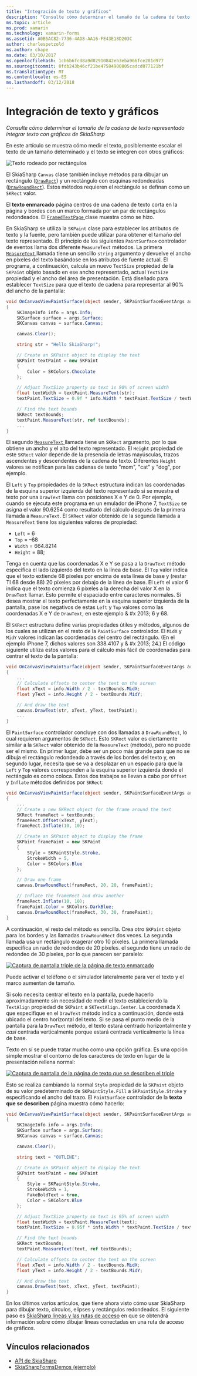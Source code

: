 ```yaml
---
title: "Integración de texto y gráficos"
description: "Consulte cómo determinar el tamaño de la cadena de texto representado integrar texto con gráficos de SkiaSharp"
ms.topic: article
ms.prod: xamarin
ms.technology: xamarin-forms
ms.assetid: A0B5AC82-7736-4AD8-AA16-FE43E18D203C
author: charlespetzold
ms.author: chape
ms.date: 03/10/2017
ms.openlocfilehash: 1cb6b6fcd8a9d02910842eb3eba966fce281d977
ms.sourcegitcommit: 0fdb243b46cf21be47584900805cadcd077121bf
ms.translationtype: MT
ms.contentlocale: es-ES
ms.lasthandoff: 03/12/2018
---
```

# <a name="integrating-text-and-graphics"></a>Integración de texto y gráficos

_Consulte cómo determinar el tamaño de la cadena de texto representado integrar texto con gráficos de SkiaSharp_

En este artículo se muestra cómo medir el texto, posiblemente escalar el texto de un tamaño determinado y el texto se integren con otros gráficos:

![](text-images/textandgraphicsexample.png "Texto rodeado por rectángulos")

El SkiaSharp `Canvas` clase también incluye métodos para dibujar un rectángulo ([`DrawRect`](https://developer.xamarin.com/api/member/SkiaSharp.SKCanvas.DrawRect/p/SkiaSharp.SKRect/SkiaSharp.SKPaint/)) y un rectángulo con esquinas redondeadas ([`DrawRoundRect`](https://developer.xamarin.com/api/member/SkiaSharp.SKCanvas.DrawRoundRect/p/SkiaSharp.SKRect/System.Single/System.Single/SkiaSharp.SKPaint/)). Estos métodos requieren el rectángulo se definan como un `SKRect` valor.

El **texto enmarcado** página centros de una cadena de texto corta en la página y bordes con un marco formada por un par de rectángulos redondeados. El [ `FramedTextPage` ](https://github.com/xamarin/xamarin-forms-samples/blob/master/SkiaSharpForms/SkiaSharpFormsDemos/SkiaSharpFormsDemos/SkiaSharpFormsDemos/Basics/FramedTextPage.cs) clase muestra cómo se hizo.

En SkiaSharp se utiliza la `SKPaint` clase para establecer los atributos de texto y la fuente, pero también puede utilizar para obtener el tamaño del texto representado. El principio de los siguientes `PaintSurface` controlador de eventos llama dos diferente `MeasureText` métodos. La primera [ `MeasureText` ](https://developer.xamarin.com/api/member/SkiaSharp.SKPaint.MeasureText/p/System.String/) llamada tiene un sencillo `string` argumento y devuelve el ancho en píxeles del texto basándose en los atributos de fuente actual. El programa, a continuación, calcula un nuevo `TextSize` propiedad de la `SKPaint` objeto basado en ese ancho representado, actual `TextSize` propiedad y el ancho del área de presentación. Está diseñado para establecer `TextSize` para que el texto de cadena para representar al 90% del ancho de la pantalla:

```csharp
void OnCanvasViewPaintSurface(object sender, SKPaintSurfaceEventArgs args)
{
    SKImageInfo info = args.Info;
    SKSurface surface = args.Surface;
    SKCanvas canvas = surface.Canvas;

    canvas.Clear();

    string str = "Hello SkiaSharp!";

    // Create an SKPaint object to display the text
    SKPaint textPaint = new SKPaint
    {
        Color = SKColors.Chocolate
    };

    // Adjust TextSize property so text is 90% of screen width
    float textWidth = textPaint.MeasureText(str);
    textPaint.TextSize = 0.9f * info.Width * textPaint.TextSize / textWidth;

    // Find the text bounds
    SKRect textBounds;
    textPaint.MeasureText(str, ref textBounds);
    ...
}
```

El segundo [ `MeasureText` ](https://developer.xamarin.com/api/member/SkiaSharp.SKPaint.MeasureText/p/System.String/SkiaSharp.SKRect@/) llamada tiene un `SKRect` argumento, por lo que obtiene un ancho y el alto del texto representado. El `Height` propiedad de este `SKRect` valor depende de la presencia de letras mayúsculas, trazos ascendentes y descendentes de la cadena de texto. Diferentes `Height` valores se notifican para las cadenas de texto "mom", "cat" y "dog", por ejemplo.

El `Left` y `Top` propiedades de la `SKRect` estructura indican las coordenadas de la esquina superior izquierda del texto representado si se muestra el texto por una `DrawText` llama con posiciones X e Y de 0. Por ejemplo, cuando se ejecuta este programa en un emulador de iPhone 7, `TextSize` se asigna el valor 90.6254 como resultado del cálculo después de la primera llamada a `MeasureText`. El `SKRect` valor obtenido de la segunda llamada a `MeasureText` tiene los siguientes valores de propiedad:

- `Left` = 6
- `Top` = &#x2013;68
- `Width` = 664.8214
- `Height` = 88;

Tenga en cuenta que las coordenadas X e Y se pasa a la `DrawText` método especifica el lado izquierdo del texto en la línea de base. El `Top` valor indica que el texto extiende 68 píxeles por encima de esta línea de base y (restar TI 68 desde 88) 20 píxeles por debajo de la línea de base. El `Left` el valor 6 indica que el texto comienza 6 píxeles a la derecha del valor X en la `DrawText` llamar. Esto permite el espaciado entre caracteres normales. Si desea mostrar el texto perfectamente en la esquina superior izquierda de la pantalla, pase los negativos de estas `Left` y `Top` valores como las coordenadas X e Y de `DrawText`, en este ejemplo & #x 2013; 6 y 68.

El `SKRect` estructura define varias propiedades útiles y métodos, algunos de los cuales se utilizan en el resto de la `PaintSurface` controlador. El `MidX` y `MidY` valores indican las coordenadas del centro del rectángulo. (En el ejemplo iPhone 7, dichos valores son 338.4107 y & #x 2013; 24.) El código siguiente utiliza estos valores para el cálculo más fácil de coordenadas para centrar el texto de la pantalla:

```csharp
void OnCanvasViewPaintSurface(object sender, SKPaintSurfaceEventArgs args)
{
    ...
    // Calculate offsets to center the text on the screen
    float xText = info.Width / 2 - textBounds.MidX;
    float yText = info.Height / 2 - textBounds.MidY;

    // And draw the text
    canvas.DrawText(str, xText, yText, textPaint);
    ...
}
```

El `PaintSurface` controlador concluye con dos llamadas a `DrawRoundRect`, lo cual requieren argumentos de `SKRect`. Esto `SKRect` valor es ciertamente similar a la `SKRect` valor obtenido de la `MeasureText` (método), pero no puede ser el mismo. En primer lugar, debe ser un poco más grande para que no se dibuja el rectángulo redondeado a través de los bordes del texto y, en segundo lugar, necesita que se va a desplazar en un espacio para que la `Left` y `Top` valores corresponden a la esquina superior izquierda donde el rectángulo es como coloca. Estos dos trabajos se llevan a cabo por `Offset` y `Inflate` métodos definidos por `SKRect`:

```csharp
void OnCanvasViewPaintSurface(object sender, SKPaintSurfaceEventArgs args)
{
    ...
    // Create a new SKRect object for the frame around the text
    SKRect frameRect = textBounds;
    frameRect.Offset(xText, yText);
    frameRect.Inflate(10, 10);

    // Create an SKPaint object to display the frame
    SKPaint framePaint = new SKPaint
    {
        Style = SKPaintStyle.Stroke,
        StrokeWidth = 5,
        Color = SKColors.Blue
    };

    // Draw one frame
    canvas.DrawRoundRect(frameRect, 20, 20, framePaint);

    // Inflate the frameRect and draw another
    frameRect.Inflate(10, 10);
    framePaint.Color = SKColors.DarkBlue;
    canvas.DrawRoundRect(frameRect, 30, 30, framePaint);
}
```

A continuación, el resto del método es sencilla. Crea otro `SKPaint` objeto para los bordes y las llamadas `DrawRoundRect` dos veces. La segunda llamada usa un rectángulo exagerar otro 10 píxeles. La primera llamada especifica un radio de redondeo de 20 píxeles. el segundo tiene un radio de redondeo de 30 píxeles, por lo que parecen ser paralelo:

 [![](text-images/framedtext-small.png "Captura de pantalla triple de la página de texto enmarcado")](text-images/framedtext-large.png#lightbox "Triple captura de pantalla de la página de texto enmarcado")

Puede activar el teléfono o el simulador lateralmente para ver el texto y el marco aumentan de tamaño.

Si solo necesita centrar el texto en la pantalla, puede hacerlo aproximadamente sin necesidad de medir el texto estableciendo la `TextAlign` propiedad de `SKPaint` a `SKTextAlign.Center`. La coordenada X que especifique en el `DrawText` método indica a continuación, donde está ubicado el centro horizontal del texto. Si se pasa el punto medio de la pantalla para la `DrawText` método, el texto estará centrado horizontalmente y *casi* centrada verticalmente porque estará centrada verticalmente la línea de base.

Texto en sí se puede tratar mucho como una opción gráfica. Es una opción simple mostrar el contorno de los caracteres de texto en lugar de la presentación rellena normal:

[![](text-images/outlinedtext-small.png "Captura de pantalla de la página de texto que se describen el triple")](text-images/outlinedtext-large.png#lightbox "Triple captura de pantalla de la página de texto que se describen")

Esto se realiza cambiando la normal `Style` propiedad de la `SKPaint` objeto de su valor predeterminado de `SKPaintStyle.Fill` a `SKPaintStyle.Stroke` y especificando el ancho del trazo. El `PaintSurface` controlador de la **texto que se describen** página muestra cómo hacerlo:

```csharp
void OnCanvasViewPaintSurface(object sender, SKPaintSurfaceEventArgs args)
{
    SKImageInfo info = args.Info;
    SKSurface surface = args.Surface;
    SKCanvas canvas = surface.Canvas;

    canvas.Clear();

    string text = "OUTLINE";

    // Create an SKPaint object to display the text
    SKPaint textPaint = new SKPaint
    {
        Style = SKPaintStyle.Stroke,
        StrokeWidth = 1,
        FakeBoldText = true,
        Color = SKColors.Blue
    };

    // Adjust TextSize property so text is 95% of screen width
    float textWidth = textPaint.MeasureText(text);
    textPaint.TextSize = 0.95f * info.Width * textPaint.TextSize / textWidth;

    // Find the text bounds
    SKRect textBounds;
    textPaint.MeasureText(text, ref textBounds);

    // Calculate offsets to center the text on the screen
    float xText = info.Width / 2 - textBounds.MidX;
    float yText = info.Height / 2 - textBounds.MidY;

    // And draw the text
    canvas.DrawText(text, xText, yText, textPaint);
}
```

 En los últimos varios artículos, que tiene ahora visto cómo usar SkiaSharp para dibujar texto, círculos, elipses y rectángulos redondeados. El siguiente paso es [SkiaSharp líneas y las rutas de acceso](~/xamarin-forms/user-interface/graphics/skiasharp/paths/paths.md) en que se obtendrá información sobre cómo dibujar líneas conectadas en una ruta de acceso de gráficos.


## <a name="related-links"></a>Vínculos relacionados

- [API de SkiaSharp](https://developer.xamarin.com/api/root/SkiaSharp/)
- [SkiaSharpFormsDemos (ejemplo)](https://developer.xamarin.com/samples/xamarin-forms/SkiaSharpForms/SkiaSharpFormsDemos/)
